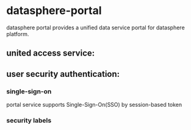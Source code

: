 # datasphere-portal
datasphere portal provides a unified data service portal for datasphere platform.

## united access service:

## user security authentication:
### single-sign-on
portal service supports Single-Sign-On(SSO) by session-based token

### security labels


